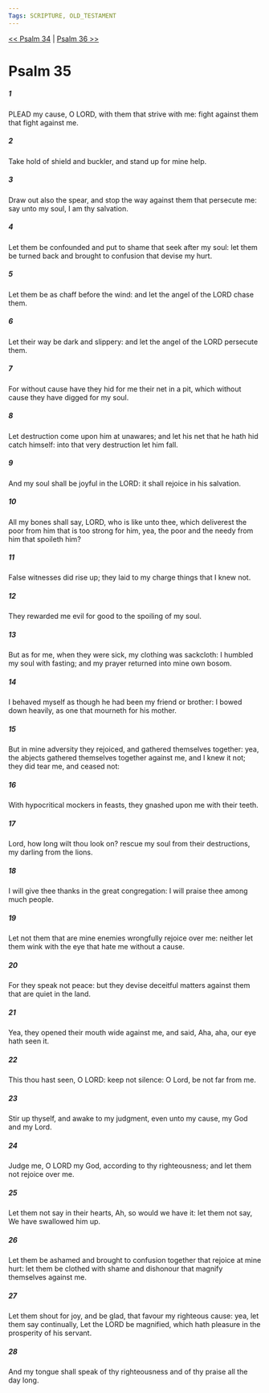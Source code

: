 ```yaml
---
Tags: SCRIPTURE, OLD_TESTAMENT
---
```


[<< Psalm 34](OLD_TESTAMENT/19_Psalms/Psalm_34.md) | [Psalm 36 >>](OLD_TESTAMENT/19_Psalms/Psalm_36.md)

# Psalm 35

##### 1

PLEAD my cause, O LORD, with them that strive with me: fight against them that fight against me.

##### 2

Take hold of shield and buckler, and stand up for mine help.

##### 3

Draw out also the spear, and stop the way against them that persecute me: say unto my soul, I am thy salvation.

##### 4

Let them be confounded and put to shame that seek after my soul: let them be turned back and brought to confusion that devise my hurt.

##### 5

Let them be as chaff before the wind: and let the angel of the LORD chase them.

##### 6

Let their way be dark and slippery: and let the angel of the LORD persecute them.

##### 7

For without cause have they hid for me their net in a pit, which without cause they have digged for my soul.

##### 8

Let destruction come upon him at unawares; and let his net that he hath hid catch himself: into that very destruction let him fall.

##### 9

And my soul shall be joyful in the LORD: it shall rejoice in his salvation.

##### 10

All my bones shall say, LORD, who is like unto thee, which deliverest the poor from him that is too strong for him, yea, the poor and the needy from him that spoileth him?

##### 11

False witnesses did rise up; they laid to my charge things that I knew not.

##### 12

They rewarded me evil for good to the spoiling of my soul.

##### 13

But as for me, when they were sick, my clothing was sackcloth: I humbled my soul with fasting; and my prayer returned into mine own bosom.

##### 14

I behaved myself as though he had been my friend or brother: I bowed down heavily, as one that mourneth for his mother.

##### 15

But in mine adversity they rejoiced, and gathered themselves together: yea, the abjects gathered themselves together against me, and I knew it not; they did tear me, and ceased not:

##### 16

With hypocritical mockers in feasts, they gnashed upon me with their teeth.

##### 17

Lord, how long wilt thou look on? rescue my soul from their destructions, my darling from the lions.

##### 18

I will give thee thanks in the great congregation: I will praise thee among much people.

##### 19

Let not them that are mine enemies wrongfully rejoice over me: neither let them wink with the eye that hate me without a cause.

##### 20

For they speak not peace: but they devise deceitful matters against them that are quiet in the land.

##### 21

Yea, they opened their mouth wide against me, and said, Aha, aha, our eye hath seen it.

##### 22

This thou hast seen, O LORD: keep not silence: O Lord, be not far from me.

##### 23

Stir up thyself, and awake to my judgment, even unto my cause, my God and my Lord.

##### 24

Judge me, O LORD my God, according to thy righteousness; and let them not rejoice over me.

##### 25

Let them not say in their hearts, Ah, so would we have it: let them not say, We have swallowed him up.

##### 26

Let them be ashamed and brought to confusion together that rejoice at mine hurt: let them be clothed with shame and dishonour that magnify themselves against me.

##### 27

Let them shout for joy, and be glad, that favour my righteous cause: yea, let them say continually, Let the LORD be magnified, which hath pleasure in the prosperity of his servant.

##### 28

And my tongue shall speak of thy righteousness and of thy praise all the day long.

